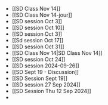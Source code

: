 - [[SD Class Nov 14]]
- [[SD Class Nov 14-jour]]
- [[SD session Oct 3]]
- [[SD session Oct 10]]
- [[SD session Oct 3]]
- [[Sd session Oct 17]]
- [[SD session Oct 31]]
- [[SD Class Nov 14|SD Class Nov 14]]
- [[SD session Oct 24]]
- [[SD session 2024-09-26]]
- [[SD Sept 19 - Discussion]]
- [[SD Session Sept 19]]
- [[SD session  27 Sep 2024]]
- [[SD Session Thu 12 Sep 2024]]
- 